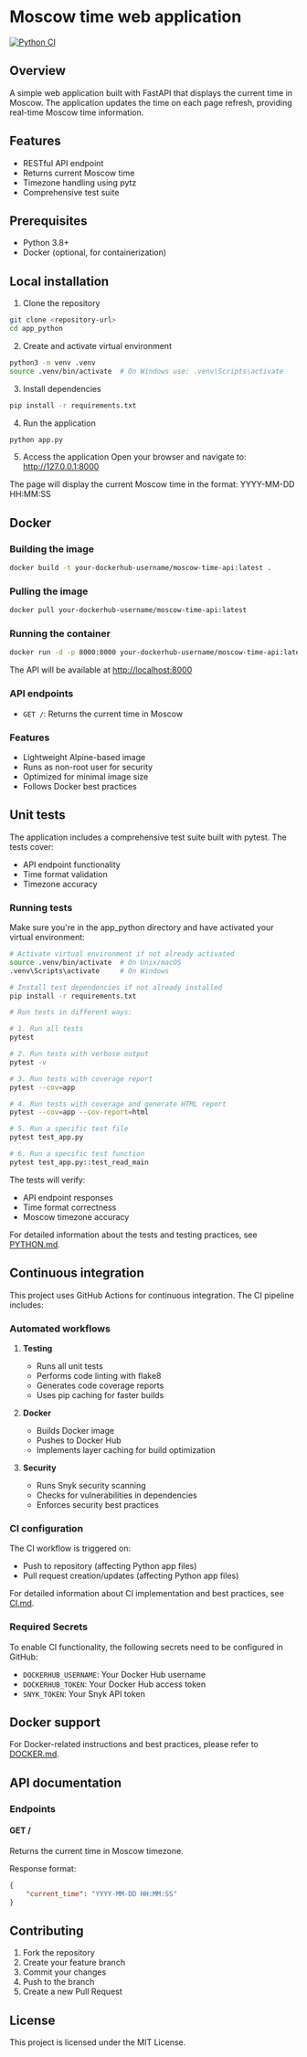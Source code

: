 # Moscow time web application

[![Python CI](https://github.com/nikita-drozdov/S25-core-course-labs/actions/workflows/python-ci.yml/badge.svg?branch=lab3)](https://github.com/nikita-drozdov/S25-core-course-labs/actions/workflows/python-ci.yml)

## Overview

A simple web application built with FastAPI that displays the current time in Moscow. The application updates the time on each page refresh, providing real-time Moscow time information.

## Features

- RESTful API endpoint
- Returns current Moscow time
- Timezone handling using pytz
- Comprehensive test suite

## Prerequisites

- Python 3.8+
- Docker (optional, for containerization)

## Local installation

1. Clone the repository

```bash
git clone <repository-url>
cd app_python
```

2. Create and activate virtual environment

```bash
python3 -m venv .venv
source .venv/bin/activate  # On Windows use: .venv\Scripts\activate
```

3. Install dependencies

```bash
pip install -r requirements.txt
```

4. Run the application

```bash
python app.py
```

5. Access the application
Open your browser and navigate to: <http://127.0.0.1:8000>

The page will display the current Moscow time in the format: YYYY-MM-DD HH:MM:SS

## Docker

### Building the image

```bash
docker build -t your-dockerhub-username/moscow-time-api:latest .
```

### Pulling the image

```bash
docker pull your-dockerhub-username/moscow-time-api:latest
```

### Running the container

```bash
docker run -d -p 8000:8000 your-dockerhub-username/moscow-time-api:latest
```

The API will be available at <http://localhost:8000>

### API endpoints

- `GET /`: Returns the current time in Moscow

### Features

- Lightweight Alpine-based image
- Runs as non-root user for security
- Optimized for minimal image size
- Follows Docker best practices

## Unit tests

The application includes a comprehensive test suite built with pytest. The tests cover:

- API endpoint functionality
- Time format validation
- Timezone accuracy

### Running tests

Make sure you're in the app_python directory and have activated your virtual environment:

```bash
# Activate virtual environment if not already activated
source .venv/bin/activate  # On Unix/macOS
.venv\Scripts\activate     # On Windows

# Install test dependencies if not already installed
pip install -r requirements.txt

# Run tests in different ways:

# 1. Run all tests
pytest

# 2. Run tests with verbose output
pytest -v

# 3. Run tests with coverage report
pytest --cov=app

# 4. Run tests with coverage and generate HTML report
pytest --cov=app --cov-report=html

# 5. Run a specific test file
pytest test_app.py

# 6. Run a specific test function
pytest test_app.py::test_read_main
```

The tests will verify:

- API endpoint responses
- Time format correctness
- Moscow timezone accuracy

For detailed information about the tests and testing practices, see [PYTHON.md](PYTHON.md).

## Continuous integration

This project uses GitHub Actions for continuous integration. The CI pipeline includes:

### Automated workflows

1. **Testing**
   - Runs all unit tests
   - Performs code linting with flake8
   - Generates code coverage reports
   - Uses pip caching for faster builds

2. **Docker**
   - Builds Docker image
   - Pushes to Docker Hub
   - Implements layer caching for build optimization

3. **Security**
   - Runs Snyk security scanning
   - Checks for vulnerabilities in dependencies
   - Enforces security best practices

### CI configuration

The CI workflow is triggered on:

- Push to repository (affecting Python app files)
- Pull request creation/updates (affecting Python app files)

For detailed information about CI implementation and best practices, see [CI.md](CI.md).

### Required Secrets

To enable CI functionality, the following secrets need to be configured in GitHub:

- `DOCKERHUB_USERNAME`: Your Docker Hub username
- `DOCKERHUB_TOKEN`: Your Docker Hub access token
- `SNYK_TOKEN`: Your Snyk API token

## Docker support

For Docker-related instructions and best practices, please refer to [DOCKER.md](DOCKER.md).

## API documentation

### Endpoints

#### GET /

Returns the current time in Moscow timezone.

Response format:

```json
{
    "current_time": "YYYY-MM-DD HH:MM:SS"
}
```

## Contributing

1. Fork the repository
2. Create your feature branch
3. Commit your changes
4. Push to the branch
5. Create a new Pull Request

## License

This project is licensed under the MIT License.
